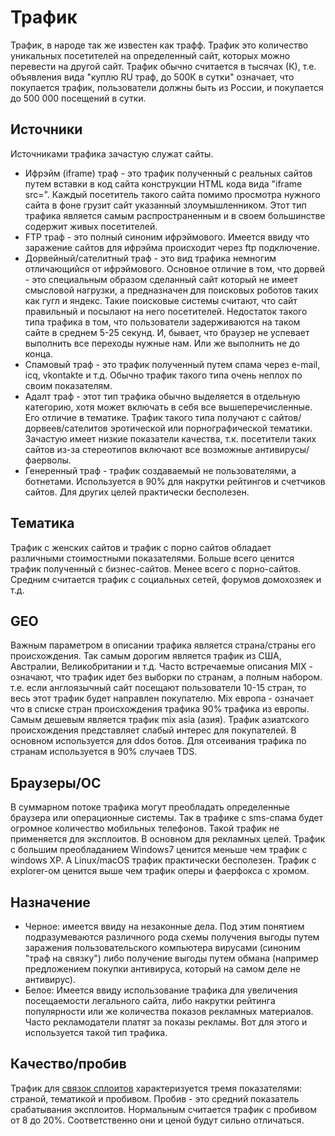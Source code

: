 # Трафик 
Трафик, в народе так же известен как трафф. 
Трафик это количество уникальных посетителей на определенный сайт, которых можно перевести на другой сайт. 
Трафик обычно считается в тысячах (К), т.е. объявления вида "куплю RU траф, до 500К в сутки" означает, что покупается трафик, пользователи должны быть из России, и покупается до 500 000 посещений в сутки.

## Источники 
Источниками трафика зачастую служат сайты. 
 - Ифрэйм (iframe) траф - это трафик полученный с реальных сайтов путем вставки в код сайта конструкции HTML кода вида "iframe src=". Каждый посетитель такого сайта помимо просмотра нужного сайта в фоне грузит сайт указанный злоумышленником. Этот тип трафика является самым распространенным и в своем большинстве содержит живых посетителей. 
 - FTP траф - это полный синоним ифрэймового. Имеется ввиду что заражение сайтов для ифрэйма происходит через ftp подключение. 
 - Дорвейный/сателитный траф - это вид трафика немногим отличающийся от ифрэймового. Основное отличие в том, что дорвей - это специальным образом сделанный сайт который не имеет смысловой нагрузки, а предназначен для поисковых роботов таких как гугл и яндекс. Такие поисковые системы считают, что сайт правильный и посылают на него посетителей. Недостаток такого типа трафика в том, что пользователи задерживаются на таком сайте в среднем 5-25 секунд. И, бывает, что браузер не успевает выполнить все переходы нужные нам. Или же выполнить не до конца. 
 - Спамовый траф - это трафик полученный путем спама через e-mail, icq, vkontakte и т.д. Обычно трафик такого типа очень неплох по своим показателям. 
 - Адалт траф - этот тип трафика обычно выделяется в отдельную категорию, хотя может включать в себя все вышеперечисленные. Его отличие в тематике. Трафик такого типа получают с сайтов/дорвеев/сателитов эротической или порнографической тематики. Зачастую имеет низкие показатели качества, т.к. посетители таких сайтов из-за стереотипов включают все возможные антивирусы/фаерволы. 
 - Генеренный траф - трафик создаваемый не пользователями, а ботнетами. Используется в 90% для накрутки рейтингов и счетчиков сайтов. Для других целей практически бесполезен. 

## Тематика 
Трафик с женских сайтов и трафик с порно сайтов обладает различными стоимостными показателями. 
Больше всего ценится трафик полученный с бизнес-сайтов. Менее всего с порно-сайтов. 
Средним считается трафик с социальных сетей, форумов домохозяек и т.д. 

## GEO 
Важным параметром в описании трафика является страна/страны его происхождения. 
Так самым дорогим является трафик из США, Австралии, Великобритании и т.д. 
Часто встречаемые описания MIX - означают, что трафик идет без выборки по странам, а полным набором. т.е. если англоязычный сайт посещают пользователи 10-15 стран, то весь этот трафик будет направлен покупателю. 
Mix европа - означает что в списке стран происхождения трафика 90% трафика из европы. 
Самым дешевым является трафик mix asia (азия). Трафик азиатского происхождения представляет слабый интерес для покупателей. В основном используется для ddos ботов. 
Для отсеивания трафика по странам используется в 90% случаев TDS.

## Браузеры/ОС 
В суммарном потоке трафика могут преобладать определенные браузера или операционные системы. Так в трафике с sms-спама будет огромное количество мобильных телефонов. Такой трафик не применяется для эксплоитов. В основном для рекламных целей. 
Трафик с большим преобладанием Windows7 ценится меньше чем трафик с windows XP. А Linux/macOS трафик практически бесполезен. 
Трафик с explorer-ом ценится выше чем трафик оперы и фаерфокса с хромом. 

## Назначение 
 - Черное: имеется ввиду на незаконные дела. Под этим понятием подразумеваются различного рода схемы получения выгоды путем заражения пользовательского компьютера вирусами (синоним "траф на связку") либо получение выгоды путем обмана (например предложением покупки антивируса, который на самом деле не антивирус). 
 - Белое: Имеется ввиду использование трафика для увеличения посещаемости легального сайта, либо накрутки рейтинга популярности или же количества показов рекламных материалов. Часто рекламодатели платят за показы рекламы. Вот для этого и используется такой тип трафика. 

## Качество/пробив 
Трафик для [связок сплоитов](exploit_pack.md) характеризуется тремя показателями: страной, тематикой и пробивом. 
Пробив - это средний показатель срабатывания эксплоитов. Нормальным считается трафик с пробивом от 8 до 20%. Соответственно они и ценой будут сильно отличаться.